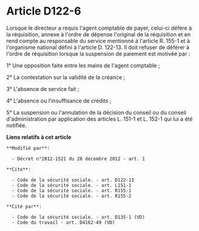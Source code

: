 # Article D122-6

Lorsque le directeur a requis l'agent comptable de payer, celui-ci défère à la réquisition, annexe à l'ordre de dépense
l'original de la réquisition et en rend compte au responsable du service mentionné à l'article R. 155-1
et à l'organisme national défini à l'article D. 122-13. Il doit refuser de déférer à l'ordre de réquisition lorsque la
suspension de paiement est motivée par : 

1° Une opposition faite entre les mains de l'agent comptable ; 

2° La contestation sur la validité de la créance ; 

3° L'absence de service fait ; 

4° L'absence ou l'insuffisance de crédits ; 

5° La suspension ou l'annulation de la décision du conseil ou du conseil d'administration par application des articles L.
151-1 et L. 152-1 qui lui a été notifiée.

**Liens relatifs à cet article**

	**Modifié par**:

	  - Décret n°2012-1521 du 28 décembre 2012 - art. 1

	**Cite**:

	  - Code de la sécurité sociale. - art. D122-13
	  - Code de la sécurité sociale. - art. L151-1
	  - Code de la sécurité sociale. - art. R155-1
	  - Code de la sécurité sociale. - art. R155-2

	**Cité par**:

	  - Code de la sécurité sociale. - art. D135-1 (VD)
	  - Code du travail - art. D4162-49 (VD)

